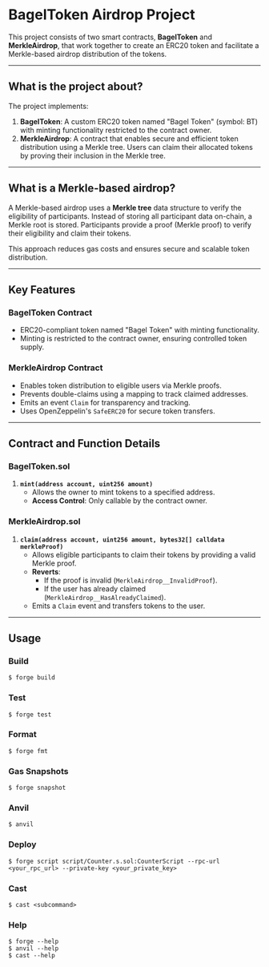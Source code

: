 # BagelToken Airdrop Project

This project consists of two smart contracts, **BagelToken** and **MerkleAirdrop**, that work together to create an ERC20 token and facilitate a Merkle-based airdrop distribution of the tokens.

---

## What is the project about?
The project implements:
1. **BagelToken**: A custom ERC20 token named "Bagel Token" (symbol: BT) with minting functionality restricted to the contract owner.
2. **MerkleAirdrop**: A contract that enables secure and efficient token distribution using a Merkle tree. Users can claim their allocated tokens by proving their inclusion in the Merkle tree.

---

## What is a Merkle-based airdrop?
A Merkle-based airdrop uses a **Merkle tree** data structure to verify the eligibility of participants. Instead of storing all participant data on-chain, a Merkle root is stored. Participants provide a proof (Merkle proof) to verify their eligibility and claim their tokens.

This approach reduces gas costs and ensures secure and scalable token distribution.

---

## Key Features
### BagelToken Contract
- ERC20-compliant token named "Bagel Token" with minting functionality.
- Minting is restricted to the contract owner, ensuring controlled token supply.

### MerkleAirdrop Contract
- Enables token distribution to eligible users via Merkle proofs.
- Prevents double-claims using a mapping to track claimed addresses.
- Emits an event `Claim` for transparency and tracking.
- Uses OpenZeppelin's `SafeERC20` for secure token transfers.

---

## Contract and Function Details

### BagelToken.sol

1. **`mint(address account, uint256 amount)`**
    - Allows the owner to mint tokens to a specified address.
    - **Access Control**: Only callable by the contract owner.

### MerkleAirdrop.sol
1. **`claim(address account, uint256 amount, bytes32[] calldata merkleProof)`**
    - Allows eligible participants to claim their tokens by providing a valid Merkle proof.
    - **Reverts**:
        - If the proof is invalid (`MerkleAirdrop__InvalidProof`).
        - If the user has already claimed (`MerkleAirdrop__HasAlreadyClaimed`).
    - Emits a `Claim` event and transfers tokens to the user.

---

## Usage

### Build

```shell
$ forge build
```

### Test

```shell
$ forge test
```

### Format

```shell
$ forge fmt
```

### Gas Snapshots

```shell
$ forge snapshot
```

### Anvil

```shell
$ anvil
```

### Deploy

```shell
$ forge script script/Counter.s.sol:CounterScript --rpc-url <your_rpc_url> --private-key <your_private_key>
```

### Cast

```shell
$ cast <subcommand>
```

### Help

```shell
$ forge --help
$ anvil --help
$ cast --help
```

